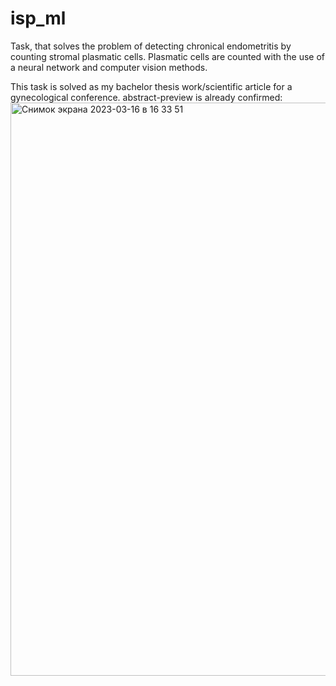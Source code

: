 # isp_ml
Task, that solves the problem of detecting chronical endometritis by counting stromal plasmatic cells.
Plasmatic cells are counted with the use of a neural network and computer vision methods.

This task is solved as my bachelor thesis work/scientific article for a gynecological conference. abstract-preview is already confirmed:
<img width="917" alt="Снимок экрана 2023-03-16 в 16 33 51" src="https://user-images.githubusercontent.com/48695454/225633592-3427f9d0-ab1a-499b-9d01-1982b47397a5.png">
